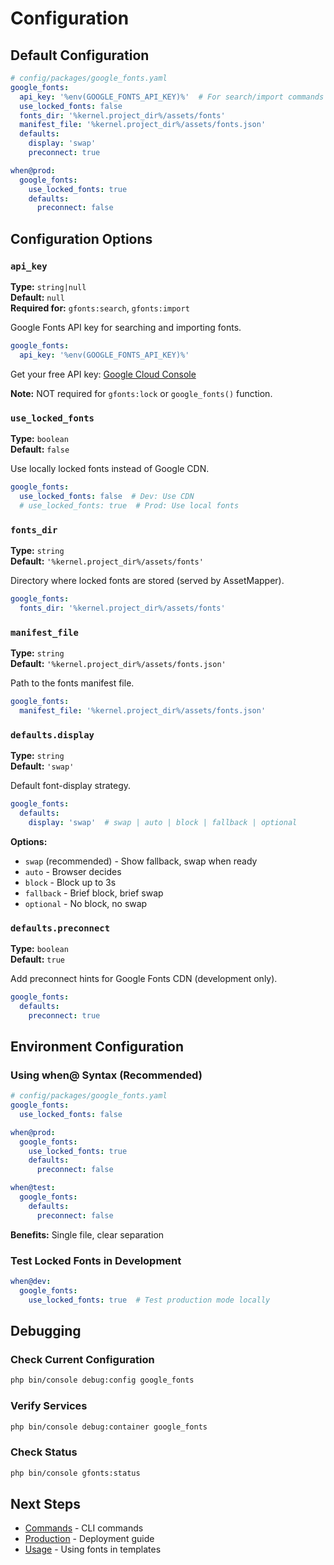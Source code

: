 # Configuration

## Default Configuration

```yaml
# config/packages/google_fonts.yaml
google_fonts:
  api_key: '%env(GOOGLE_FONTS_API_KEY)%'  # For search/import commands
  use_locked_fonts: false
  fonts_dir: '%kernel.project_dir%/assets/fonts'
  manifest_file: '%kernel.project_dir%/assets/fonts.json'
  defaults:
    display: 'swap'
    preconnect: true

when@prod:
  google_fonts:
    use_locked_fonts: true
    defaults:
      preconnect: false
```

## Configuration Options

### `api_key`

**Type:** `string|null`  
**Default:** `null`  
**Required for:** `gfonts:search`, `gfonts:import`

Google Fonts API key for searching and importing fonts.

```yaml
google_fonts:
  api_key: '%env(GOOGLE_FONTS_API_KEY)%'
```

Get your free API key: [Google Cloud Console](https://console.cloud.google.com/apis/credentials)

**Note:** NOT required for `gfonts:lock` or `google_fonts()` function.

### `use_locked_fonts`

**Type:** `boolean`  
**Default:** `false`

Use locally locked fonts instead of Google CDN.

```yaml
google_fonts:
  use_locked_fonts: false  # Dev: Use CDN
  # use_locked_fonts: true  # Prod: Use local fonts
```

### `fonts_dir`

**Type:** `string`  
**Default:** `'%kernel.project_dir%/assets/fonts'`

Directory where locked fonts are stored (served by AssetMapper).

```yaml
google_fonts:
  fonts_dir: '%kernel.project_dir%/assets/fonts'
```

### `manifest_file`

**Type:** `string`  
**Default:** `'%kernel.project_dir%/assets/fonts.json'`

Path to the fonts manifest file.

```yaml
google_fonts:
  manifest_file: '%kernel.project_dir%/assets/fonts.json'
```

### `defaults.display`

**Type:** `string`  
**Default:** `'swap'`

Default font-display strategy.

```yaml
google_fonts:
  defaults:
    display: 'swap'  # swap | auto | block | fallback | optional
```

**Options:**
- `swap` (recommended) - Show fallback, swap when ready
- `auto` - Browser decides
- `block` - Block up to 3s
- `fallback` - Brief block, brief swap
- `optional` - No block, no swap

### `defaults.preconnect`

**Type:** `boolean`  
**Default:** `true`

Add preconnect hints for Google Fonts CDN (development only).

```yaml
google_fonts:
  defaults:
    preconnect: true
```

## Environment Configuration

### Using when@ Syntax (Recommended)

```yaml
# config/packages/google_fonts.yaml
google_fonts:
  use_locked_fonts: false

when@prod:
  google_fonts:
    use_locked_fonts: true
    defaults:
      preconnect: false

when@test:
  google_fonts:
    defaults:
      preconnect: false
```

**Benefits:** Single file, clear separation

### Test Locked Fonts in Development

```yaml
when@dev:
  google_fonts:
    use_locked_fonts: true  # Test production mode locally
```

## Debugging

### Check Current Configuration

```bash
php bin/console debug:config google_fonts
```

### Verify Services

```bash
php bin/console debug:container google_fonts
```

### Check Status

```bash
php bin/console gfonts:status
```

## Next Steps

- [Commands](commands.md) - CLI commands
- [Production](production.md) - Deployment guide
- [Usage](usage.md) - Using fonts in templates

